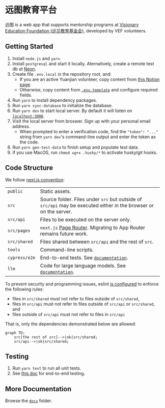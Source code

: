 # 远图教育平台

远图 is a web app that supports mentorship programs at [Visionary Education Foundation (远见教育基金会)](http://yuanjian.org),
developed by VEF volunteers.

## Getting Started

1. Install `node.js` and `yarn`.
1. Install `postgresql` and start it locally. Aternatively, create a remote test db at [Neon](http://neon.tech).
1. Create file `.env.local` in the repository root, and:
   - If you are an active Yuanjian volunteer, copy content from [this Notion page](https://www.notion.so/yuanjian/env-local-fde6a9fbc7854a5da2a08425b6562724).
   - Otherwise, copy content from [`.env.template`](.env.template) and configure required fields.
1. Run `yarn` to install dependency packages.
1. Run `yarn sync-database` to initialize the database.
1. Run `yarn dev` to start local server. By default it will listen on [`localhost:3000`](http://localhost:3000).
1. Visit the local server from broswer. Sign up with your personal email address.
   - When prompted to enter a verification code, find the `"token": "..."` string from `yarn dev`'s command-line output and enter the token as the code.
1. Run `yarn gen-test-data` to finish setup and populate test data.
1. If you use MacOS, run `chmod ug+x .husky/*` to activate husky/git hooks.

## Code Structure

We follow [next.js convention](https://nextjs.org/docs/getting-started/project-structure#top-level-folders):

|  |  |
|---|---|
| `public` | Static assets. |
| `src` | Source folder. Files under `src` but outside of `src/api` may be executed either in the browser or on the server. |
| `src/api` | Files to be executed on the server only. |
| `src/pages` | `next.js` [Page Router](https://nextjs.org/docs/pages/building-your-application/routing). Migrating to App Router remains future work. |
| `src/shared` | Files shared between `src/api` and the rest of `src`. |
| `tools` | Command-line scripts. |
| `cypress/e2e` | End-to-end tests. See [`documentation`](cypress/README.md). |
| `llm` | Code for large language models. See [`documentation`](llm/README.md). |

To prevent security and programming issues, eslint [is configured](./.eslintrc.json) to enforce the following rules:

* files in `src/shared` must not refer to files outside of `src/shared`,
* files in `src/api` must not refer to files outside of `src/api` or `src/shared`, and
* files outside of `src/api` must not refer to files in `src/api`

That is, only the dependencies demonstrated below are allowed:

```mermaid
graph TD;
    src[the rest of src]-->|ok|src/shared;
    src/api-->|ok|src/shared;
```

## Testing

1. Run `yarn test` to run all unit tests.
1. See [this doc](./cypress/README.md) for end-to-end testing.

## More Documentation

Browse the [`docs`](./docs/) folder.
